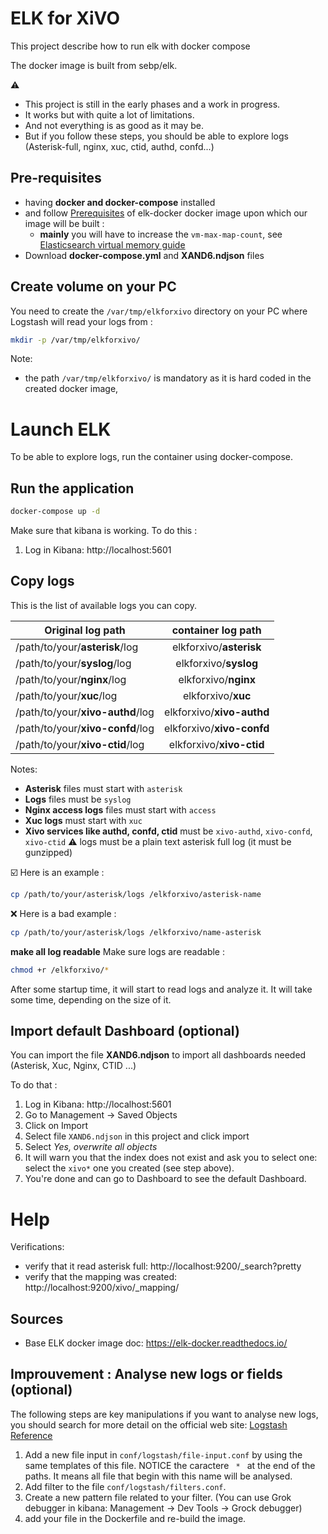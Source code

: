 # ELK for XiVO

This project describe how to run elk with docker compose

The docker image is built from sebp/elk.

:warning:

- This project is still in the early phases and a work in progress.
- It works but with quite a lot of limitations. 
- And not everything is as good as it may be.
- But if you follow these steps, you should be able to explore logs (Asterisk-full, nginx, xuc, ctid, authd, confd...)


## Pre-requisites

- having **docker and docker-compose** installed
- and follow [Prerequisites](https://elk-docker.readthedocs.io/#prerequisites) of elk-docker docker image upon which our image will be built :
  - **mainly** you will have to increase the `vm-max-map-count`, see [Elasticsearch virtual memory guide](https://www.elastic.co/guide/en/elasticsearch/reference/5.0/vm-max-map-count.html#vm-max-map-count)
- Download **docker-compose.yml** and **XAND6.ndjson** files

## Create volume on your PC 

You need to create the `/var/tmp/elkforxivo` directory on your PC where Logstash will read your logs from :
```bash
mkdir -p /var/tmp/elkforxivo/
```

Note:
- the path `/var/tmp/elkforxivo/` is mandatory as it is hard coded in the created docker image,

# Launch ELK

To be able to explore logs, run the container using docker-compose.

## Run the application

```bash
docker-compose up -d
```

Make sure that kibana is working.
To do this :
1. Log in Kibana: http://localhost:5601

## Copy logs

This is the list of available logs you can copy.

|Original log path| container log path |
| ------------- |:-------------:| 
| /path/to/your/**asterisk**/log| elkforxivo/**asterisk** | 
| /path/to/your/**syslog**/log| elkforxivo/**syslog** | 
| /path/to/your/**nginx**/log | elkforxivo/**nginx** | 
| /path/to/your/**xuc**/log | elkforxivo/**xuc** | 
| /path/to/your/**xivo-authd**/log | elkforxivo/**xivo-authd** | 
| /path/to/your/**xivo-confd**/log | elkforxivo/**xivo-confd** | 
| /path/to/your/**xivo-ctid**/log | elkforxivo/**xivo-ctid** | 


Notes:
- **Asterisk** files must start with `asterisk`
- **Logs** files must be `syslog`
- **Nginx access logs** files must start with `access`
- **Xuc logs** must start with `xuc`
- **Xivo services like authd, confd, ctid** must be `xivo-authd`, `xivo-confd`, `xivo-ctid`
:warning: logs must be a plain text asterisk full log (it must be gunzipped)

:ballot_box_with_check: Here is an example :
```bash
cp /path/to/your/asterisk/logs /elkforxivo/asterisk-name
```

:x: Here is a bad example :
```bash
cp /path/to/your/asterisk/logs /elkforxivo/name-asterisk
```

**make all log readable**
Make sure logs are readable :
```bash
chmod +r /elkforxivo/*
```
After some startup time, it will start to read logs
and analyze it.
It will take some time, depending on the size of it.

## Import default Dashboard (optional)

You can import the file **XAND6.ndjson** to import all dashboards needed (Asterisk, Xuc, Nginx, CTID ...)

To do that :
1. Log in Kibana: http://localhost:5601
1. Go to Management -> Saved Objects
1. Click on Import
1. Select file `XAND6.ndjson` in this project and click import
1. Select *Yes, overwrite all objects*
1. It will warn you that the index does not exist and ask you to select one: select the `xivo*` one you created (see step above).
1. You're done and can go to Dashboard to see the default Dashboard.


# Help

Verifications:
- verify that it read asterisk full: http://localhost:9200/_search?pretty
- verify that the mapping was created: http://localhost:9200/xivo/_mapping/

## Sources

- Base ELK docker image doc: https://elk-docker.readthedocs.io/

## Improuvement : Analyse new logs or fields (optional)

The following steps are key manipulations if you want to analyse new logs, you should search for more detail on the official web site: [Logstash Reference](https://www.elastic.co/guide/en/logstash/current/index.html)

1. Add a new file input in `conf/logstash/file-input.conf` by using the same templates of this file. NOTICE the caractere `  *  ` at the end of the paths. It means all file that begin with this name will be analysed.
1. Add filter to the file `conf/logstash/filters.conf`.
1. Create a new pattern file related to your filter. (You can use Grok debugger in kibana: Management -> Dev Tools -> Grock debugger)
1. add your file in the Dockerfile and re-build the image.


